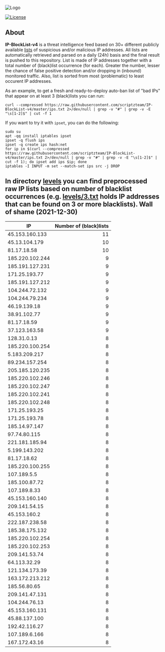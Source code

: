 ![Logo](https://i.imgur.com/PyKLAe7.png)

[![License](https://img.shields.io/badge/license-The_Unlicense-red.svg)](https://unlicense.org/)

About
----

**IP-BlockList-v4** is a threat intelligence feed based on 30+ different publicly available [lists](https://github.com/stamparm/maltrail) of suspicious and/or malicious IP addresses. All lists are automatically retrieved and parsed on a daily (24h) basis and the final result is pushed to this repository. List is made of IP addresses together with a total number of (black)list occurrence (for each). Greater the number, lesser the chance of false positive detection and/or dropping in (inbound) monitored traffic. Also, list is sorted from most (problematic) to least occurent IP addresses.

As an example, to get a fresh and ready-to-deploy auto-ban list of "bad IPs" that appear on at least 3 (black)lists you can run:

```
curl --compressed https://raw.githubusercontent.com/scriptzteam/IP-BlockList-v4/master/ips.txt 2>/dev/null | grep -v "#" | grep -v -E "\s[1-2]$" | cut -f 1
```

If you want to try it with `ipset`, you can do the following:

```
sudo su
apt -qq install iptables ipset
ipset -q flush ips
ipset -q create ips hash:net
for ip in $(curl --compressed https://raw.githubusercontent.com/scriptzteam/IP-BlockList-v4/master/ips.txt 2>/dev/null | grep -v "#" | grep -v -E "\s[1-2]$" | cut -f 1); do ipset add ips $ip; done
iptables -I INPUT -m set --match-set ips src -j DROP
```

In directory [levels](levels) you can find preprocessed raw IP lists based on number of blacklist occurrences (e.g. [levels/3.txt](levels/3.txt) holds IP addresses that can be found on 3 or more blacklists).
Wall of shame (2021-12-30)
----

|IP|Number of (black)lists|
|---|--:|
45.153.160.133|11
45.13.104.179|10
81.17.18.58|10
185.220.102.244|9
185.191.127.231|9
171.25.193.77|9
185.191.127.212|9
104.244.72.132|9
104.244.79.234|9
46.19.139.18|9
38.91.102.77|9
81.17.18.59|9
37.123.163.58|9
128.31.0.13|8
185.220.100.254|8
5.183.209.217|8
89.234.157.254|8
205.185.120.235|8
185.220.102.246|8
185.220.102.247|8
185.220.102.241|8
185.220.102.248|8
171.25.193.25|8
171.25.193.78|8
185.14.97.147|8
97.74.80.115|8
221.181.185.94|8
5.199.143.202|8
81.17.18.62|8
185.220.100.255|8
107.189.5.5|8
185.100.87.72|8
107.189.8.33|8
45.153.160.140|8
209.141.54.15|8
45.153.160.2|8
222.187.238.58|8
185.38.175.132|8
185.220.102.254|8
185.220.102.253|8
209.141.53.74|8
64.113.32.29|8
121.134.173.39|8
163.172.213.212|8
185.56.80.65|8
209.141.47.131|8
104.244.76.13|8
45.153.160.131|8
45.88.137.100|8
192.42.116.27|8
107.189.6.166|8
167.172.43.16|8
